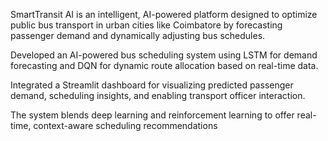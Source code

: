  SmartTransit AI is an intelligent, AI-powered platform designed to optimize public bus transport in urban cities like
 Coimbatore by forecasting passenger demand and dynamically adjusting bus schedules.
 
 Developed an AI-powered bus scheduling system using LSTM for demand forecasting and DQN for dynamic route
 allocation based on real-time data.
 
 Integrated a Streamlit dashboard for visualizing predicted passenger demand, scheduling insights, and enabling transport
 officer interaction.
 
 The system blends deep learning and reinforcement learning to offer real-time, context-aware scheduling recommendations


 
